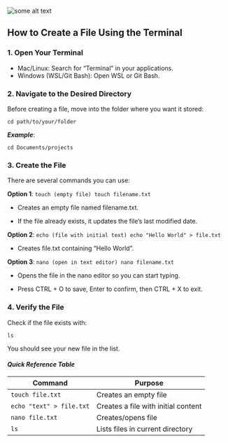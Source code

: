 ![some alt text](https://images.unsplash.com/photo-1515879218367-8466d910aaa4?q=80&w=869&auto=format&fit=crop&ixlib=rb-4.1.0&ixid=M3wxMjA3fDB8MHxwaG90by1wYWdlfHx8fGVufDB8fHx8fA%3D%3D)

## How to Create a File Using the Terminal
### 1. Open Your Terminal
* Mac/Linux: Search for “Terminal” in your applications.
* Windows (WSL/Git Bash): Open WSL or Git Bash.

### 2. Navigate to the Desired Directory
Before creating a file, move into the folder where you want it stored:

`cd path/to/your/folder`


***Example***:

`cd Documents/projects`

### 3. Create the File

There are several commands you can use:

**Option 1**: `touch (empty file)
touch filename.txt`
* Creates an empty file named filename.txt.

* If the file already exists, it updates the file’s last modified date.

**Option 2**: `echo (file with initial text)
echo "Hello World" > file.txt`


* Creates file.txt containing “Hello World”.

**Option 3**: `nano (open in text editor)
nano filename.txt`


* Opens the file in the nano editor so you can start typing.

* Press CTRL + O to save, Enter to confirm, then CTRL + X to exit.

### 4. Verify the File

Check if the file exists with:

`ls`


You should see your new file in the list.

 #### *Quick Reference Table*
|Command |	Purpose |
| ------ | ----------- |
|`touch file.txt` |	Creates an empty file
|`echo "text" > file.txt`|	Creates a   file with initial content
|`nano file.txt` |	Creates/opens file |in nano editor|
|`ls` |	Lists files in current directory|
